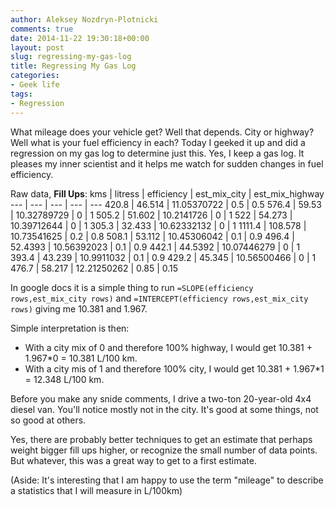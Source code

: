 ```yaml
---
author: Aleksey Nozdryn-Plotnicki
comments: true
date: 2014-11-22 19:30:18+00:00
layout: post
slug: regressing-my-gas-log
title: Regressing My Gas Log
categories:
- Geek life
tags:
- Regression
---
```


What mileage does your vehicle get? Well that depends. City or highway? Well what is your fuel efficiency in each? Today I geeked it up and did a regression on my gas log to determine just this. Yes, I keep a gas log. It pleases my inner scientist and it helps me watch for sudden changes in fuel efficiency.

Raw data, **Fill Ups**:
kms | litress | efficiency | est_mix_city | est_mix_highway
--- | --- | --- | --- | ---
420.8 | 46.514 | 11.05370722 | 0.5 | 0.5
576.4 | 59.53 | 10.32789729 | 0 | 1
505.2 | 51.602 | 10.2141726 | 0 | 1
522 | 54.273 | 10.39712644 | 0 | 1
305.3 | 32.433 | 10.62332132 | 0 | 1
1111.4 | 108.578 | 10.73541625 | 0.2 | 0.8
508.1 | 53.112 | 10.45306042 | 0.1 | 0.9
496.4 | 52.4393 | 10.56392023 | 0.1 | 0.9
442.1 | 44.5392 | 10.07446279 | 0 | 1
393.4 | 43.239 | 10.9911032 | 0.1 | 0.9
429.2 | 45.345 | 10.56500466 | 0 | 1
476.7 | 58.217 | 12.21250262 | 0.85 | 0.15

In google docs it is a simple thing to run `=SLOPE(efficiency rows,est_mix_city rows)` and `=INTERCEPT(efficiency rows,est_mix_city rows)` giving me 10.381 and 1.967.

Simple interpretation is then:
- With a city mix of 0 and therefore 100% highway, I would get 10.381 + 1.967*0 = 10.381 L/100 km.
- With a city mis of 1 and therefore 100% city, I would get 10.381 + 1.967*1 = 12.348 L/100 km.

Before you make any snide comments, I drive a two-ton 20-year-old 4x4 diesel van. You'll notice mostly not in the city. It's good at some things, not so good at others.

Yes, there are probably better techniques to get an estimate that perhaps weight bigger fill ups higher, or recognize the small number of data points. But whatever, this was a great way to get to a first estimate.

(Aside: It's interesting that I am happy to use the term "mileage" to describe a statistics that I will measure in L/100km)

###
